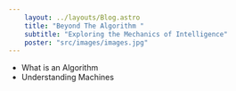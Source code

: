 ```yaml
---
    layout: ../layouts/Blog.astro
    title: "Beyond The Algorithm "
    subtitle: "Exploring the Mechanics of Intelligence"
    poster: "src/images/images.jpg"
---
```



- What is an Algorithm 
- Understanding Machines 


